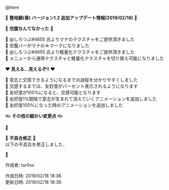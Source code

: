 @here 

:cherry_blossom:  **__整地鯖(春) バージョン1.2 追加アップデート情報(2019/02/18)__** :cherry_blossom:  



:confetti_ball: **__空腹なんてなかった__** :confetti_ball:   

:diamond_shape_with_a_dot_inside: @しろつぶ#4655 氏よりマナのテクスチャをご提供頂きました  
:diamond_shape_with_a_dot_inside: 空腹バーがマナの☆マークになりました  
:diamond_shape_with_a_dot_inside: @しろつぶ#4655 氏より軽量化テクスチャをご提供頂きました  
:diamond_shape_with_a_dot_inside: メニューから通常テクスチャと軽量化テクスチャを切り替え可能になりました  


:heart: **__見える…見えるぞ!!__** :heart: 

:diamond_shape_with_a_dot_inside: 意志と交感できるようになるまでの過程を分かりやすくしました  
:diamond_shape_with_a_dot_inside: 交感するまでは、友好度がパーセント表示されるようになります  
:diamond_shape_with_a_dot_inside: 友好度が100%になると、交感可能となります  
:diamond_shape_with_a_dot_inside: 友好度1%間隔で意志が生まれて消えていくアニメーションを追加しました  
:diamond_shape_with_a_dot_inside: 友好度100%になった時のアニメーションを追加しました  


:eyeglasses: **__その他の細かい変更点__** :eyeglasses:    

:diamond_shape_with_a_dot_inside: 


:bow: **__不具合修正__** :bow:   
以下の不具合を修正しました．  

:diamond_shape_with_a_dot_inside: 


作成者: tar0ss  

作成日時: 2019/02/18 18:36  
更新日時: 2019/02/18 18:36  
